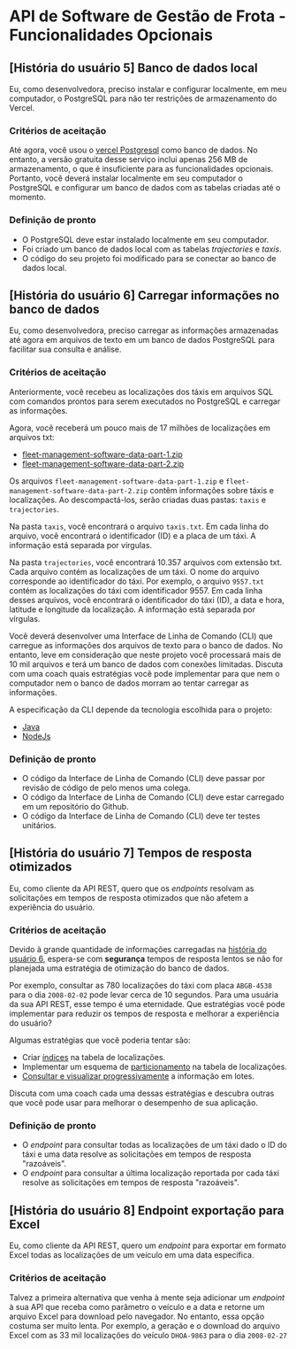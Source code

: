# API de Software de Gestão de Frota - Funcionalidades Opcionais

## [História do usuário 5] Banco de dados local

Eu, como desenvolvedora, preciso instalar e configurar localmente, em meu
computador, o PostgreSQL para não ter restrições de armazenamento do Vercel.

### Critérios de aceitação

Até agora, você usou o
[vercel Postgresql](https://vercel.com/docs/storage/vercel-postgres)
como banco de dados. No entanto, a versão gratuita desse serviço inclui apenas
256 MB de armazenamento, o que é insuficiente para as funcionalidades opcionais.
Portanto, você deverá instalar localmente em seu computador o PostgreSQL e
configurar um banco de dados com as tabelas criadas até o momento.

### Definição de pronto

* O PostgreSQL deve estar instalado localmente em seu computador.
* Foi criado um banco de dados local com as tabelas _trajectories_ e _taxis_.
* O código do seu projeto foi modificado para se conectar ao banco
de dados local.

## [História do usuário 6] Carregar informações no banco de dados

Eu, como desenvolvedora, preciso carregar as informações armazenadas até agora
em arquivos de texto em um banco de dados PostgreSQL para facilitar sua consulta
e análise.

### Critérios de aceitação

Anteriormente, você recebeu as localizações dos táxis em arquivos SQL com comandos
prontos para serem executados no PostgreSQL e carregar as informações.

Agora, você receberá um pouco mais de 17 milhões de localizações em arquivos txt:

* [fleet-management-software-data-part-1.zip](https://storage.googleapis.com/bootcamp-assets/projects/05-fleet-management/fleet-management-software-data-part-1.zip)
* [fleet-management-software-data-part-2.zip](https://storage.googleapis.com/bootcamp-assets/projects/05-fleet-management/fleet-management-software-data-part-2.zip)

Os arquivos `fleet-management-software-data-part-1.zip` e
`fleet-management-software-data-part-2.zip` contêm informações sobre táxis e
localizações. Ao descompactá-los, serão criadas duas pastas: `taxis` e
`trajectories`.

Na pasta `taxis`, você encontrará o arquivo `taxis.txt`. Em cada linha do
arquivo, você encontrará o identificador (ID) e a placa de um táxi. A
informação está separada por vírgulas.

Na pasta `trajectories`, você encontrará 10.357 arquivos com extensão txt.
Cada arquivo contém as localizações de um táxi. O nome do arquivo corresponde
ao identificador do táxi. Por exemplo, o arquivo `9557.txt` contém as
localizações do táxi com identificador 9557. Em cada linha desses arquivos,
você encontrará o identificador do táxi (ID), a data e hora, latitude e
longitude da localização. A informação está separada por vírgulas.

Você deverá desenvolver uma Interface de Linha de Comando (CLI) que carregue
as informações dos arquivos de texto para o banco de dados. No entanto, leve
em consideração que neste projeto você processará mais de 10 mil arquivos e
terá um banco de dados com conexões limitadas. Discuta com uma coach quais
estratégias você pode implementar para que nem o computador nem o banco de
dados morram ao tentar carregar as informações.

A especificação da CLI depende da tecnologia escolhida para o projeto:

* [Java](./README.extension-java.md#carga-masiva-de-información-a-base-de-datos-mediante-una-cli)
* [NodeJs](./README.extension-node.md#carga-masiva-de-información-a-base-de-datos-mediante-una-cli)

### Definição de pronto

* O código da Interface de Linha de Comando (CLI) deve passar por revisão
de código de pelo menos uma colega.
* O código da Interface de Linha de Comando (CLI) deve estar carregado em
um repositório do Github.
* O código da Interface de Linha de Comando (CLI) deve ter testes unitários.

## [História do usuário 7] Tempos de resposta otimizados

Eu, como cliente da API REST, quero que os _endpoints_ resolvam as solicitações
em tempos de resposta otimizados que não afetem a experiência do usuário.

### Critérios de aceitação

Devido à grande quantidade de informações carregadas na
[história do usuário 6](#história-do-usuário-6-cargar-información-a-base-de-datos),
espera-se com **segurança** tempos de resposta lentos se não for planejada uma
estratégia de otimização do banco de dados.

Por exemplo, consultar as 780 localizações do táxi com placa `ABGB-4538` para o
dia `2008-02-02` pode levar cerca de 10 segundos. Para uma usuária da sua API
REST, esse tempo é uma eternidade. Que estratégias você pode implementar para
reduzir os tempos de resposta e melhorar a experiência do usuário?

Algumas estratégias que você poderia tentar são:

* Criar [índices](https://shorturl.at/owR09) na tabela de localizações.
* Implementar um esquema de
[particionamento](https://www.postgresql.org/docs/9.1/ddl-partitioning.html)
na tabela de localizações.
* [Consultar e visualizar progressivamente](https://shorturl.at/ivyBS) a
informação em lotes.

Discuta com uma coach cada uma dessas estratégias e descubra outras que você
pode usar para melhorar o desempenho de sua aplicação.

### Definição de pronto

* O _endpoint_ para consultar todas as localizações de um táxi dado o ID do
táxi e uma data resolve as solicitações em tempos de resposta "razoáveis".
* O _endpoint_ para consultar a última localização reportada por cada táxi
resolve as solicitações em tempos de resposta "razoáveis".

## [História do usuário 8] Endpoint exportação para Excel

Eu, como cliente da API REST, quero um _endpoint_ para exportar em formato
Excel todas as localizações de um veículo em uma data específica.

### Critérios de aceitação

Talvez a primeira alternativa que venha à mente seja adicionar um _endpoint_
à sua API que receba como parâmetro o veículo e a data e retorne um arquivo
Excel para download pelo navegador. No entanto, essa opção costuma ser muito
lenta. Por exemplo, a geração e o download do arquivo Excel com as 33 mil
localizações do veículo `DHOA-9863` para o dia `2008-02-27`
